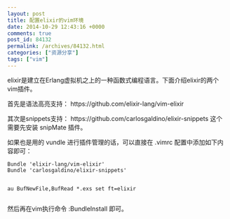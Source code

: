 ```yaml
---
layout: post
title: 配置elixir的vim环境
date: 2014-10-29 12:43:16 +0000
comments: true
post_id: 84132
permalink: /archives/84132.html
categories: ["资源分享"]
tags: ["vim"]
---
```


<p>elixir是建立在Erlang虚拟机之上的一种函数式编程语言。下面介绍elixir的两个vim插件。</p>
<p>首先是语法高亮支持： https://github.com/elixir-lang/vim-elixir</p>
<p>其次是snippets支持： https://github.com/carlosgaldino/elixir-snippets
这个需要先安装 snipMate 插件。</p>
<p>如果也是用的 vundle 进行插件管理的话，可以直接在 .vimrc 配置中添加如下内容即可：</p>
<pre><code>Bundle 'elixir-lang/vim-elixir'
Bundle 'carlosgaldino/elixir-snippets'

au BufNewFile,BufRead *.exs set ft=elixir
</code></pre>

<p>然后再在vim执行命令 :BundleInstall 即可。</p>
